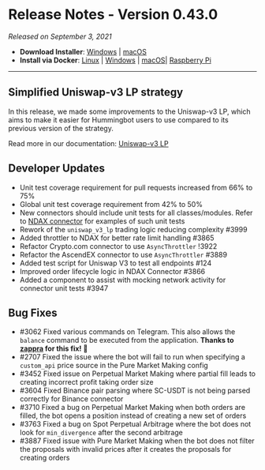 # Release Notes - Version 0.43.0

*Released on September 3, 2021*

- **Download Installer**: [Windows](https://dist.hummingbot.io/hummingbot_v0.43.0_setup.exe) | [macOS](https://dist.hummingbot.io/hummingbot_v0.43.0.dmg)
- **Install via Docker**: [Linux](/installation/docker/#linuxubuntu) | [Windows](/installation/docker/#windows) | [macOS](/installation/docker/#macos)| [Raspberry Pi](/installation/raspberry-pi/#install-via-docker)
---

## Simplified Uniswap-v3 LP strategy

In this release, we made some improvements to the Uniswap-v3 LP, which aims to make it easier for Hummingbot users to use compared to its previous version of the strategy.

Read more in our documentation: [Uniswap-v3 LP](/strategies/uniswap-v3-lp)


## Developer Updates

- Unit test coverage requirement for pull requests increased from 66% to 75%
- Global unit test coverage requirement from 42% to 50%
- New connectors should include unit tests for all classes/modules. Refer to [NDAX connector](https://github.com/hummingbot/hummingbot/tree/master/test/hummingbot/connector/exchange/ndax) for examples of such unit tests
- Rework of the `uniswap_v3_lp` trading logic reducing complexity #3999
- Added throttler to NDAX for better rate limit handling #3865
- Refactor Crypto.com connector to use `AsyncThrottler` !3922
- Refactor the AscendEX connector to use `AsyncThrottler` #3889
- Added test script for Uniswap V3 to test all endpoints #124
- Improved order lifecycle logic in NDAX Connector #3866
- Added a component to assist with mocking network activity for connector unit tests #3947


## Bug Fixes

- #3062 Fixed various commands on Telegram. This also allows the `balance` command to be executed from the application. **Thanks to [zappra](https://github.com/zappra) for this fix! 🙏**
- #2707 Fixed the issue where the bot will fail to run when specifying a `custom_api` price source in the Pure Market Making config
- #3452 Fixed issue on Perpetual Market Making where partial fill leads to creating incorrect profit taking order size
- #3604 Fixed Binance pair parsing where SC-USDT is not being parsed correctly for Binance connector
- #3710 Fixed a bug on Perpetual Market Making when both orders are filled, the bot opens a position instead of creating a new set of orders
- #3763 Fixed a bug on Spot Perpetual Arbitrage where the bot does not look for `min_divergence` after the second arbitrage
- #3887 Fixed issue with Pure Market Making when the bot does not filter the proposals with invalid prices after it creates the proposals for creating orders